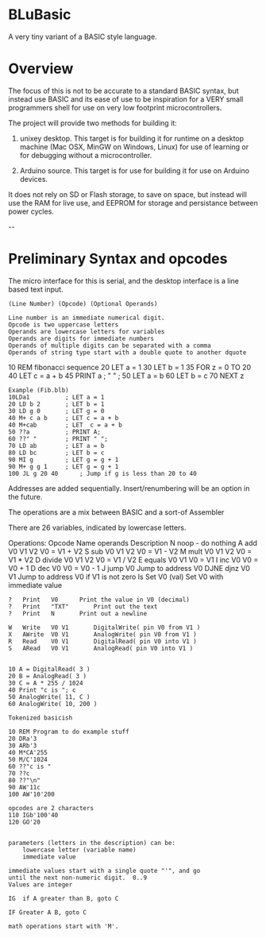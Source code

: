BLuBasic
========

A very tiny variant of a BASIC style language.

# Overview

The focus of this is not to be accurate to a standard BASIC syntax,
but instead use BASIC and its ease of use to be inspiration for a
VERY small programmers shell for use on very low footprint
microcontrollers.

The project will provide two methods for building it:

1. unixey desktop.  This target is for building it for runtime on a 
   desktop machine (Mac OSX, MinGW on Windows, Linux) for use of learning
   or for debugging without a microcontroller.

2. Arduino source.  This target is for use for building it for use on
   Arduino devices.

It does not rely on SD or Flash storage, to save on space, but
instead will use the RAM for live use, and EEPROM for storage and
persistance between power cycles.

--

# Preliminary Syntax and opcodes

The micro interface for this is serial, and the desktop interface
is a line based text input.

	(Line Number) (Opcode) (Optional Operands)

	Line number is an immediate numerical digit.
	Opcode is two uppercase letters
	Operands are lowercase letters for variables
	Operands are digits for immediate numbers
	Operands of multiple digits can be separated with a comma
	Operands of string type start with a double quote to another dquote 

10 REM fibonacci sequence
20 LET a = 1
30 LET b = 1
35 FOR z = 0 TO 20
40 LET c = a + b
45 PRINT a ; " " ;
50 LET a = b
60 LET b = c
70 NEXT z

	Example (Fib.blb)
	10LDa1			; LET a = 1
	20 LD b 2		; LET b = 1
	30 LD g 0		; LET g = 0
	40 M+ c a b		; LET c = a + b
	40 M+cab		; LET  c = a + b
	50 ??a			; PRINT A;
	60 ??" "		; PRINT " ";
	70 LD ab		; LET a = b
	80 LD bc		; LET b = c
	90 MI g			; LET g = g + 1
	90 M+ g g 1		; LET g = g + 1
	100 JL g 20 40		; Jump if g is less than 20 to 40
	

Addresses are added sequentially.  Insert/renumbering will be an
option in the future.

The operations are a mix between BASIC and a sort-of Assembler

There are 26 variables, indicated by lowercase letters.


Operations:
	Opcode	Name	operands	Description
	N	noop	-		do nothing
	A	add	V0 V1 V2	V0 = V1 + V2
	S	sub	V0 V1 V2	V0 = V1 - V2
	M	mult	V0 V1 V2	V0 = V1 * V2
	D 	divide	V0 V1 V2	V0 = V1 / V2
	E	equals	V0 V1		V0 = V1
	I	inc	V0		V0 = V0 + 1
	D	dec	V0		V0 = V0 - 1
	J	jump	V0		Jump to address V0
	DJNE	djnz	V0 V1		Jump to address V0 if V1 is not zero
	Is	Set	V0 (val)	Set V0 with immediate value

	?	Print	V0		Print the value in V0 (decimal)
	? 	Print   "TXT"		Print out the text
	? 	Print   N		Print out a newline

	W	Write	V0 V1		DigitalWrite( pin V0 from V1 )
	X	AWrite	V0 V1		AnalogWrite( pin V0 from V1 )
	R	Read	V0 V1		DigitalRead( pin V0 into V1 )
	S	ARead	V0 V1		AnalogRead( pin V0 into V1 )


	10 A = DigitalRead( 3 )
	20 B = AnalogRead( 3 )
	30 C = A * 255 / 1024
	40 Print "c is "; c
	50 AnalogWrite( 11, C )
	60 AnalogWrite( 10, 200 )

	Tokenized basicish

	10 REM Program to do example stuff
	20 DRa'3
 	30 ARb'3
	40 M*CA'255
	50 M/C'1024
	60 ??"c is "
	70 ??c
	80 ??"\n"
	90 AW'11c
	100 AW'10'200

	opcodes are 2 characters
	110 IGb'100'40
	120 GO'20
	

	parameters (letters in the description) can be:
		lowercase letter (variable name)
		immediate value 

	immediate values start with a single quote "'", and go 
	until the next non-numeric digit.  0..9
	Values are integer

	IG	if A greater than B, goto C

	IF Greater A B, goto C

	math operations start with 'M'.

